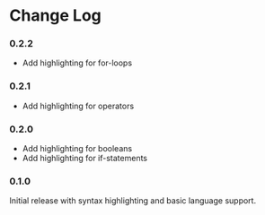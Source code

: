 # Change Log

### 0.2.2

- Add highlighting for for-loops

### 0.2.1

- Add highlighting for operators

### 0.2.0

- Add highlighting for booleans
- Add highlighting for if-statements

### 0.1.0

Initial release with syntax highlighting and basic language support.
